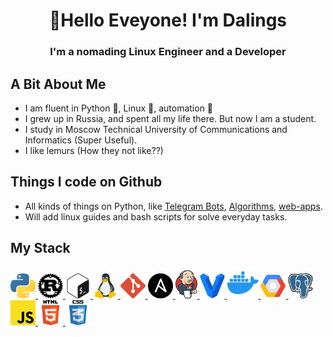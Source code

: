 <h1 align="center">🧞Hello Eveyone! I'm Dalings</h1>

<h3 align="center"> I'm a nomading Linux Engineer and a Developer </h3>

## A Bit About Me

* I am fluent in Python 🐍, Linux 🐧, automation 🤖
* I grew up in Russia, and spent all my life there. But now I am a student.
* I study in Moscow Technical University of Communications and Informatics (Super Useful).
* I like lemurs (How they not like??)

## Things I code on Github

* All kinds of things on Python, like [Telegram Bots](https://github.com/Dalings-Lab/Bot-with-timetable), [Algorithms](https://github.com/Dalings-Lab/Moscow-season), [web-apps](https://github.com/Dalings-Lab/Flask-App).
* Will add linux guides and bash scripts for solve everyday tasks.

## My Stack

<p align="left"> 
  <a href="https://www.python.org" target="_blank"> 
    <img src="https://github.com/Dalings-Lab/Dalings-Lab/blob/main/icons/python.svg" alt="python" width="40" height="40"/> 
  </a> 
  <a href="https://www.rust-lang.org/" target="_blank">
    <img src="https://github.com/Dalings-Lab/Dalings-Lab/blob/main/icons/rust.svg" alt="rust" width="40" height="40"/>
  </a>
  <a href="https://www.gnu.org/software/bash/" target="_blank"> 
    <img src="https://github.com/Dalings-Lab/Dalings-Lab/blob/main/icons/bash.svg" alt="bash" width="40" height="40"/> 
  </a>
  <a href="https://www.linux.org/" target="_blank"> 
    <img src="https://github.com/Dalings-Lab/Dalings-Lab/blob/main/icons/linux.svg" alt="linux" width="40" height="40"/> 
  </a>
  <a href="https://git-scm.com/" target="_blank"> 
    <img src="https://github.com/Dalings-Lab/Dalings-Lab/blob/main/icons/git.svg" alt="git" width="40" height="40"/> 
  </a>
  <a href="https://www.ansible.com" target="_blank"> 
    <img src="https://github.com/Dalings-Lab/Dalings-Lab/blob/main/icons/ansible.svg" alt="ansible" width="40" height="40"/> 
  </a> 
  <a href="https://www.jenkins.io"> 
    <img src="https://github.com/Dalings-Lab/Dalings-Lab/blob/main/icons/jenkins.png" alt="jenkins" width="35" height="45"/> 
  </a> 
  <a href="https://www.vagrantup.com/" target="_blank"> 
    <img src="https://github.com/Dalings-Lab/Dalings-Lab/blob/main/icons/vagrant.svg" alt="vagrant" width="40" height="40"/> 
  </a> 
  <a href="https://www.docker.com"> 
    <img src="https://github.com/Dalings-Lab/Dalings-Lab/blob/main/icons/docker.svg" alt="docker" width="50" height="50"/> 
  </a> 
  <a href="https://cloud.google.com/">
    <img src="https://github.com/Dalings-Lab/Dalings-Lab/blob/main/icons/gcp.svg" alt="gcp width="40" height="40"/"
  </a>
  <a href="https://www.postgresql.org/" target="_blank"> 
    <img src="https://github.com/Dalings-Lab/Dalings-Lab/blob/main/icons/postgresql.svg" alt="postgresql" width="40" height="40"/> 
  </a>
  <a href="https://developer.mozilla.org/en-US/docs/Web/JavaScript" target="_blank"> 
    <img src="https://github.com/Dalings-Lab/Dalings-Lab/blob/main/icons/javascript.svg" alt="javascript" width="40" height="40"/> 
  </a>
  <a href="https://www.w3.org/html/" target="_blank"> 
    <img src="https://github.com/Dalings-Lab/Dalings-Lab/blob/main/icons/html.svg" alt="html5" width="40" height="40"/>
  </a>
  <a href="https://www.w3schools.com/css/" target="_blank"> 
    <img src="https://github.com/Dalings-Lab/Dalings-Lab/blob/main/icons/css.svg" alt="css3" width="40" height="40"/> 
  </a>
</p>